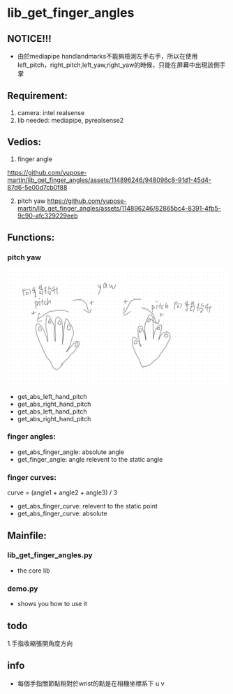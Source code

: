 # lib_get_finger_angles

## NOTICE!!!
* 由於mediapipe handlandmarks不能夠檢測左手右手，所以在使用left_pitch，right_pitch,left_yaw,right_yaw的時候，只能在屏幕中出現該側手掌

## Requirement:
1. camera: intel realsense
2. lib needed: mediapipe, pyrealsense2

## Vedios:
1. finger angle

https://github.com/yupose-martin/lib_get_finger_angles/assets/114896246/948096c8-91d1-45d4-87d6-5e00d7cb0f88


2. pitch yaw
https://github.com/yupose-martin/lib_get_finger_angles/assets/114896246/82865bc4-8391-4fb5-9c90-afc329229eeb

## Functions:
### pitch yaw

![img](README.assets/D37AA65EAE2F7122F0B902DD7D57F916-1712567769327.png)

* get_abs_left_hand_pitch
* get_abs_right_hand_pitch
* get_abs_left_hand_pitch
* get_abs_right_hand_pitch

### finger angles:
* get_abs_finger_angle: absolute angle
* get_finger_angle: angle relevent to the static angle

### finger curves:
curve = (angle1 + angle2 + angle3) / 3
* get_abs_finger_curve: relevent to the static point
* get_abs_finger_curve: absolute

## Mainfile:
### lib_get_finger_angles.py
* the core lib
### demo.py
* shows you how to use it

## todo
1.手指收縮張開角度方向

## info
* 每個手指關節點相對於wrist的點是在相機坐標系下 u v
